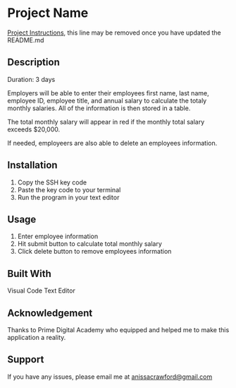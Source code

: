 
# Project Name

[Project Instructions](./INSTRUCTIONS.md), this line may be removed once you have updated the README.md

## Description

Duration: 3 days 

Employers will be able to enter their employees first name, last name, employee ID, employee title, and annual salary to calculate the totaly monthly salaries. All of the information is then stored in a table.  

The total monthly salary will appear in red if the monthly total salary exceeds $20,000. 

If needed, employeers are also able to delete an employees information. 


## Installation 

1. Copy the SSH key code
2. Paste the key code to your terminal
3. Run the program in your text editor 

## Usage

1. Enter employee information 
2. Hit submit button to calculate total monthly salary 
3. Click delete button to remove employees information 


## Built With 

Visual Code Text Editor 


## Acknowledgement 

Thanks to Prime Digital Academy who equipped and helped me to make this application a reality.


## Support 

If you have any issues, please email me at anissacrawford@gmail.com 
